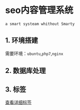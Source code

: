 # seo内容管理系统
`a smart systeam whithout Smarty`
## 1. 环境搭建
需要环境：`ubuntu`,`php7`,`nginx`

## 2. 数据库处理


## 3. 标签

[查看详细标签](http://git.oschina.net/lmzg/seo/wikis/%E6%A0%87%E7%AD%BE)


